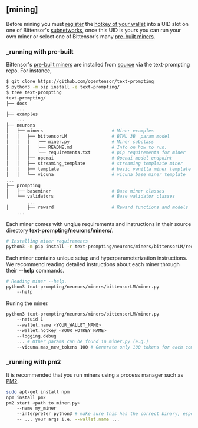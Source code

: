 
## [mining]

Before mining you must [register](subnetworks/registration) the [hotkey of your wallet](getting-started/wallets) into a UID slot on one of Bittensor's [subnetworks](subnetworks/subnetworks), once this UID is yours you can run your own miner or select one of Bittensor's many [pre-built miners](https://github.com/opentensor/text-prompting/tree/main/neurons/miners).


### _running with pre-built

Bittensor's [pre-built miners](https://github.com/opentensor/text-prompting/tree/main/neurons/miners) are installed from [source](https://github.com/opentensor/text-prompting) via the text-prompting repo. For instance,
```bash dark title=text-prompting/neurons/miners/vicuna link=https://github.com/opentensor/text-prompting/tree/main/neurons/miners/vicuna
$ git clone https://github.com/opentensor/text-prompting
$ python3 -m pip install -e text-prompting/
$ tree text-prompting
text-prompting/
├── docs
    ...
├── examples
    ...
├── neurons
│   ├── miners                          # Miner examples
│   │   ├── bittensorLM                 # BTML 3B  param model
│   │   │   ├── miner.py                # Miner subclass
│   │   │   ├── README.md               # Info on how to run.
│   │   │   └── requirements.txt        # pip requirements for miner
│   │   ├── openai                      # Openai model endpoint
│   │   ├── streaming_template          # streaming templeate miner
│   │   ├── template                    # basic vanilla miner template
│   │   └── vicuna                      # vicuna base miner template
...
├── prompting
│   ├── baseminer                       # Base miner classes 
│   └── validators                      # Base validator classes
        ...
│       ├── reward                      # Reward functions and models
    ...
```
Each miner comes with unqiue requirements and instructions in their source directory **text-prompting/neurons/miners/<miner name>**.
```bash dark
# Installing miner requirements
python3 -m pip install -r text-prompting/neurons/miners/bittensorLM/requirements.txt
```
Each miner contains unique setup and hyperparameterization instructions. We recommend reading detailed instructions about each miner through their **--help** commands.
```bash dark
# Reading miner --help.
python3 text-prompting/neurons/miners/bittensorLM/miner.py
    --help
```
Runing the miner.
```bash dark
python3 text-prompting/neurons/miners/bittensorLM/miner.py
    --netuid 1
    --wallet.name <YOUR_WALLET_NAME>
    --wallet.hotkey <YOUR_HOTKEY_NAME>
    --logging.debug
    ... # Other params can be found in miner.py (e.g.)
    --vicuna.max_new_tokens 100 # Generate only 100 tokens for each completion
```

### _running with pm2


It is recommended that you run miners using a process manager such as [PM2](https://pm2.io/).
```bash dark
sudo apt-get install npm
npm install pm2
pm2 start <path to miner.py>
    --name my_miner
    --interpreter python3 # make sure this has the correct binary, especially if you are running in a venv
    -- ... your args i.e. --wallet.name ...
```
